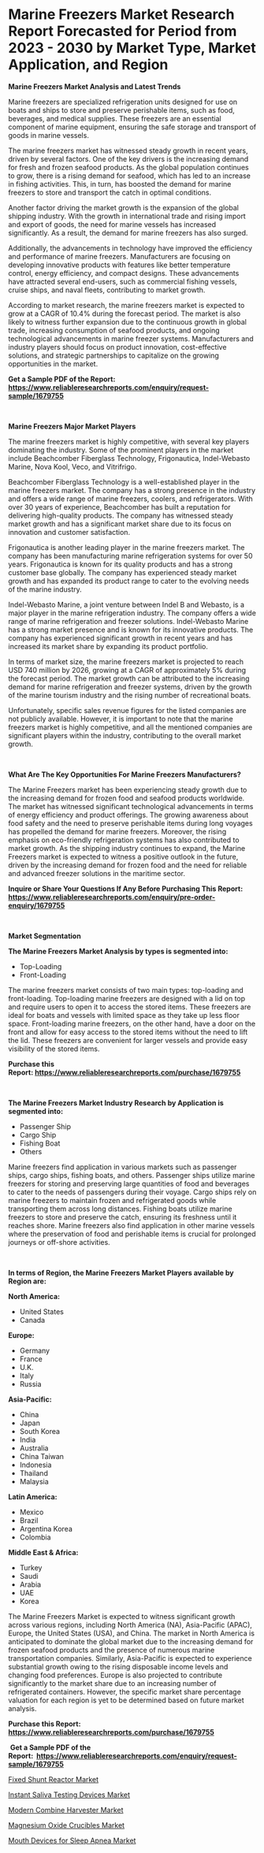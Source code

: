 <p><h1>Marine Freezers Market Research Report Forecasted for Period from 2023 -  2030 by Market Type, Market Application, and Region</h1></p><p><strong>Marine Freezers Market Analysis and Latest Trends</strong></p>
<p><p>Marine freezers are specialized refrigeration units designed for use on boats and ships to store and preserve perishable items, such as food, beverages, and medical supplies. These freezers are an essential component of marine equipment, ensuring the safe storage and transport of goods in marine vessels.</p><p>The marine freezers market has witnessed steady growth in recent years, driven by several factors. One of the key drivers is the increasing demand for fresh and frozen seafood products. As the global population continues to grow, there is a rising demand for seafood, which has led to an increase in fishing activities. This, in turn, has boosted the demand for marine freezers to store and transport the catch in optimal conditions.</p><p>Another factor driving the market growth is the expansion of the global shipping industry. With the growth in international trade and rising import and export of goods, the need for marine vessels has increased significantly. As a result, the demand for marine freezers has also surged.</p><p>Additionally, the advancements in technology have improved the efficiency and performance of marine freezers. Manufacturers are focusing on developing innovative products with features like better temperature control, energy efficiency, and compact designs. These advancements have attracted several end-users, such as commercial fishing vessels, cruise ships, and naval fleets, contributing to market growth.</p><p>According to market research, the marine freezers market is expected to grow at a CAGR of 10.4% during the forecast period. The market is also likely to witness further expansion due to the continuous growth in global trade, increasing consumption of seafood products, and ongoing technological advancements in marine freezer systems. Manufacturers and industry players should focus on product innovation, cost-effective solutions, and strategic partnerships to capitalize on the growing opportunities in the market.</p></p>
<p><strong>Get a Sample PDF of the Report:&nbsp; <a href="https://www.reliableresearchreports.com/enquiry/request-sample/1679755">https://www.reliableresearchreports.com/enquiry/request-sample/1679755</a></strong></p>
<p>&nbsp;</p>
<p><strong>Marine Freezers Major Market Players</strong></p>
<p><p>The marine freezers market is highly competitive, with several key players dominating the industry. Some of the prominent players in the market include Beachcomber Fiberglass Technology, Frigonautica, Indel-Webasto Marine, Nova Kool, Veco, and Vitrifrigo.</p><p>Beachcomber Fiberglass Technology is a well-established player in the marine freezers market. The company has a strong presence in the industry and offers a wide range of marine freezers, coolers, and refrigerators. With over 30 years of experience, Beachcomber has built a reputation for delivering high-quality products. The company has witnessed steady market growth and has a significant market share due to its focus on innovation and customer satisfaction.</p><p>Frigonautica is another leading player in the marine freezers market. The company has been manufacturing marine refrigeration systems for over 50 years. Frigonautica is known for its quality products and has a strong customer base globally. The company has experienced steady market growth and has expanded its product range to cater to the evolving needs of the marine industry.</p><p>Indel-Webasto Marine, a joint venture between Indel B and Webasto, is a major player in the marine refrigeration industry. The company offers a wide range of marine refrigeration and freezer solutions. Indel-Webasto Marine has a strong market presence and is known for its innovative products. The company has experienced significant growth in recent years and has increased its market share by expanding its product portfolio.</p><p>In terms of market size, the marine freezers market is projected to reach USD 740 million by 2026, growing at a CAGR of approximately 5% during the forecast period. The market growth can be attributed to the increasing demand for marine refrigeration and freezer systems, driven by the growth of the marine tourism industry and the rising number of recreational boats.</p><p>Unfortunately, specific sales revenue figures for the listed companies are not publicly available. However, it is important to note that the marine freezers market is highly competitive, and all the mentioned companies are significant players within the industry, contributing to the overall market growth.</p></p>
<p>&nbsp;</p>
<p><strong>What Are The Key Opportunities For Marine Freezers Manufacturers?</strong></p>
<p><p>The Marine Freezers market has been experiencing steady growth due to the increasing demand for frozen food and seafood products worldwide. The market has witnessed significant technological advancements in terms of energy efficiency and product offerings. The growing awareness about food safety and the need to preserve perishable items during long voyages has propelled the demand for marine freezers. Moreover, the rising emphasis on eco-friendly refrigeration systems has also contributed to market growth. As the shipping industry continues to expand, the Marine Freezers market is expected to witness a positive outlook in the future, driven by the increasing demand for frozen food and the need for reliable and advanced freezer solutions in the maritime sector.</p></p>
<p><strong>Inquire or Share Your Questions If Any Before Purchasing This Report: <a href="https://www.reliableresearchreports.com/enquiry/pre-order-enquiry/1679755">https://www.reliableresearchreports.com/enquiry/pre-order-enquiry/1679755</a></strong></p>
<p>&nbsp;</p>
<p><strong>Market Segmentation</strong></p>
<p><strong>The Marine Freezers Market Analysis by types is segmented into:</strong></p>
<p><ul><li>Top-Loading</li><li>Front-Loading</li></ul></p>
<p><p>The marine freezers market consists of two main types: top-loading and front-loading. Top-loading marine freezers are designed with a lid on top and require users to open it to access the stored items. These freezers are ideal for boats and vessels with limited space as they take up less floor space. Front-loading marine freezers, on the other hand, have a door on the front and allow for easy access to the stored items without the need to lift the lid. These freezers are convenient for larger vessels and provide easy visibility of the stored items.</p></p>
<p><strong>Purchase this Report:&nbsp;<a href="https://www.reliableresearchreports.com/purchase/1679755">https://www.reliableresearchreports.com/purchase/1679755</a></strong></p>
<p>&nbsp;</p>
<p><strong>The Marine Freezers Market Industry Research by Application is segmented into:</strong></p>
<p><ul><li>Passenger Ship</li><li>Cargo Ship</li><li>Fishing Boat</li><li>Others</li></ul></p>
<p><p>Marine freezers find application in various markets such as passenger ships, cargo ships, fishing boats, and others. Passenger ships utilize marine freezers for storing and preserving large quantities of food and beverages to cater to the needs of passengers during their voyage. Cargo ships rely on marine freezers to maintain frozen and refrigerated goods while transporting them across long distances. Fishing boats utilize marine freezers to store and preserve the catch, ensuring its freshness until it reaches shore. Marine freezers also find application in other marine vessels where the preservation of food and perishable items is crucial for prolonged journeys or off-shore activities.</p></p>
<p>&nbsp;</p>
<p><strong>In terms of Region, the Marine Freezers Market Players available by Region are:</strong></p>
<p>
    <p> <strong> North America: </strong>
        <ul>
            <li>United States</li>
            <li>Canada</li>
        </ul>
        </p> 
    <p> <strong> Europe: </strong>
        <ul>
            <li>Germany</li>
            <li>France</li>
            <li>U.K.</li>
            <li>Italy</li>
            <li>Russia</li>
        </ul>
        </p> 
    <p> <strong> Asia-Pacific: </strong>
        <ul>
            <li>China</li>
            <li>Japan</li>
            <li>South Korea</li>
            <li>India</li>
            <li>Australia</li>
            <li>China Taiwan</li>
            <li>Indonesia</li>
            <li>Thailand</li>
            <li>Malaysia</li>
        </ul>
        </p> 
    <p> <strong> Latin America: </strong>
        <ul>
            <li>Mexico</li>
            <li>Brazil</li>
            <li>Argentina Korea</li>
            <li>Colombia</li>
        </ul>
        </p> 
    <p> <strong> Middle East & Africa: </strong>
        <ul>
            <li>Turkey</li>
            <li>Saudi</li>
            <li>Arabia</li>
            <li>UAE</li>
            <li>Korea</li>
        </ul>
    </p>
    </p>
<p><p>The Marine Freezers Market is expected to witness significant growth across various regions, including North America (NA), Asia-Pacific (APAC), Europe, the United States (USA), and China. The market in North America is anticipated to dominate the global market due to the increasing demand for frozen seafood products and the presence of numerous marine transportation companies. Similarly, Asia-Pacific is expected to experience substantial growth owing to the rising disposable income levels and changing food preferences. Europe is also projected to contribute significantly to the market share due to an increasing number of refrigerated containers. However, the specific market share percentage valuation for each region is yet to be determined based on future market analysis.</p></p>
<p><strong>Purchase this Report: <a href="https://www.reliableresearchreports.com/purchase/1679755">https://www.reliableresearchreports.com/purchase/1679755</a></strong></p>
<p>&nbsp;<strong>Get a Sample PDF of the Report:&nbsp;&nbsp;<a href="https://www.reliableresearchreports.com/enquiry/request-sample/1679755">https://www.reliableresearchreports.com/enquiry/request-sample/1679755</a></strong></p>
<p><strong></strong></p>
<p><p><a href="https://www.linkedin.com/pulse/fixed-shunt-reactor-market-size-share-global-analysis-report/">Fixed Shunt Reactor Market</a></p><p><a href="https://medium.com/@verladurgan/instant-saliva-testing-devices-market-trends-forecast-and-competitive-analysis-to-2030-7a667ee92cab">Instant Saliva Testing Devices Market</a></p><p><a href="https://www.linkedin.com/pulse/modern-combine-harvester-market-size-share-amp-trends-analysis/">Modern Combine Harvester Market</a></p><p><a href="https://medium.com/@flavietowne/magnesium-oxide-crucibles-market-the-key-to-successful-business-strategy-forecast-till-2030-baa62860cfd6">Magnesium Oxide Crucibles Market</a></p><p><a href="https://www.linkedin.com/pulse/mouth-devices-sleep-apnea-market-size-share-amp-trends/">Mouth Devices for Sleep Apnea Market</a></p></p>